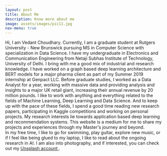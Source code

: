 ```yaml
---
layout: post
title: About Me
description: Know more about me
image: assets/images/pic11.jpg
nav-menu: true
---
```


Hi, I am Vedant Choudhary. Currently, I am a graduate student at Rutgers University - New Brunswick pursuing MS in Computer Science with specialization in Data Science. I have my undergraduate in Electronics and Communication Engineering from Netaji Subhas Institute of Technology, University of Delhi. I bring with me a good mix of industrial and research knowledge. I have worked on a graph based deep learning architecture and BERT models for a major pharma client as part of my Summer 2019 internship at Genpact LLC. Before graduate studies, I worked as a Data Analyst for a year, working with massive data and providing analysis and insights to a major UK retail giant, increasing their annual revenue by 20 million pounds. I like to work with anything and everything related to the fields of Machine Learning, Deep Learning and Data Science. And to keep up with the pace of these fields, I spend a good time reading new research papers, participating in Kaggle competitions and working on personal projects. My research interests lie towards application based deep learning and recommendation systems.
This website is a medium for me to share my projects and experiences through my Master's journey and beyond.
<br>
In my free time, I like to go for swimming, play guitar, explore new music, or if I feel like being glued to my laptop, I like to read about the ongoing research in AI. I am also into photography, and if interested, you can check out my <a href="https://unsplash.com/@vedantc6"> Unsplash account </a>.

